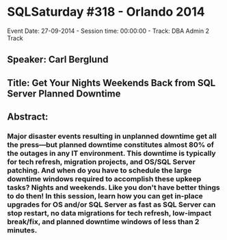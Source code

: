 # SQLSaturday #318 - Orlando 2014
Event Date: 27-09-2014 - Session time: 00:00:00 - Track: DBA Admin 2 Track
## Speaker: Carl Berglund
## Title: Get Your Nights  Weekends Back from SQL Server Planned Downtime
## Abstract:
### Major disaster events resulting in unplanned downtime get all the press—but planned downtime constitutes almost 80% of the outages in any IT environment. This downtime is typically for tech refresh, migration projects, and OS/SQL Server patching. And when do you have to schedule the large downtime windows required to accomplish these upkeep tasks? Nights and weekends. Like you don't have better things to do then! In this session, learn how you can get in-place upgrades for OS and/or SQL Server as fast as SQL Server can stop  restart, no data migrations for tech refresh, low-impact break/fix, and planned downtime windows of less than 2 minutes.
